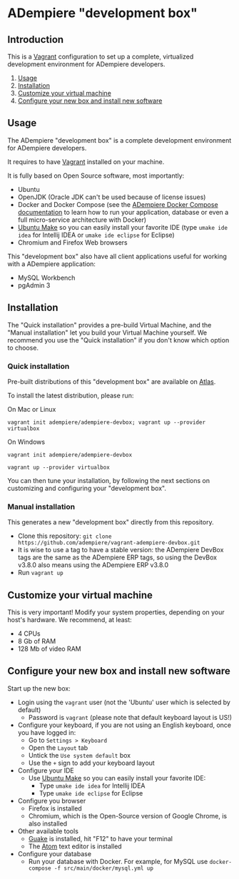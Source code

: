 # ADempiere "development box"

## Introduction

This is a [Vagrant](https://www.vagrantup.com/) configuration to set up a complete, virtualized development environment for ADempiere developers.

1. [Usage](#usage)
2. [Installation](#setup)
3. [Customize your virtual machine](#customize)
4. [Configure your new box and install new software](#configure)

## <a name="usage"></a> Usage

The ADempiere "development box" is a complete development environment for ADempiere developers.

It requires to have [Vagrant](https://www.vagrantup.com/) installed on your machine.

It is fully based on Open Source software, most importantly:

- Ubuntu
- OpenJDK (Oracle JDK can't be used because of license issues)
- Docker and Docker Compose (see the [ADempiere Docker Compose documentation](http://trifonnt.github.io/docker-compose/) to learn how to run your application, database or even a full micro-service architecture with Docker)
- [Ubuntu Make](https://wiki.ubuntu.com/ubuntu-make) so you can easily install your favorite IDE (type `umake ide idea` for Intellij IDEA or `umake ide eclipse` for Eclipse)
- Chromium and Firefox Web browsers

This "development box" also have all client applications useful for working with a ADempiere application:

- MySQL Workbench
- pgAdmin 3

## <a name="setup"></a> Installation

The "Quick installation" provides a pre-build Virtual Machine, and the "Manual installation" let you build your Virtual Machine yourself. We recommend you use the "Quick installation" if you don't know which option to choose.

### Quick installation

Pre-built distributions of this "development box" are available on [Atlas](https://atlas.hashicorp.com/adempiere).

To install the latest distribution, please run:

On Mac or Linux

`vagrant init adempiere/adempiere-devbox; vagrant up --provider virtualbox`

On Windows

`vagrant init adempiere/adempiere-devbox`

`vagrant up --provider virtualbox`

You can then tune your installation, by following the next sections on customizing and configuring your "development box".

### Manual installation

This generates a new "development box" directly from this repository.

- Clone this repository: `git clone https://github.com/adempiere/vagrant-adempiere-devbox.git`
- It is wise to use a tag to have a stable version: the ADempiere DevBox tags are the same as the ADempiere ERP tags, so using the DevBox v3.8.0 also means using the ADempiere ERP v3.8.0
- Run `vagrant up`

## <a name="customize"></a> Customize your virtual machine

This is very important! Modify your system properties, depending on your host's hardware. We recommend, at least:

- 4 CPUs
- 8 Gb of RAM
- 128 Mb of video RAM

## <a name="configure"></a> Configure your new box and install new software

Start up the new box:

- Login using the `vagrant` user (not the 'Ubuntu' user which is selected by default)
  - Password is `vagrant` (please note that default keyboard layout is US!)
- Configure your keyboard, if you are not using an English keyboard, once you have logged in:
  - Go to `Settings > Keyboard`
  - Open the `Layout` tab
  - Untick the `Use system default` box
  - Use the `+` sign to add your keyboard layout
- Configure your IDE
  - Use [Ubuntu Make](https://wiki.ubuntu.com/ubuntu-make) so you can easily install your favorite IDE:
    - Type `umake ide idea` for Intellij IDEA
    - Type `umake ide eclipse` for Eclipse
- Configure you browser
  - Firefox is installed
  - Chromium, which is the Open-Source version of Google Chrome, is also installed
- Other available tools
  - [Guake](http://guake-project.org/) is installed, hit "F12" to have your terminal
  - The [Atom](https://atom.io/) text editor is installed
- Configure your database
  - Run your database with Docker. For example, for MySQL use `docker-compose -f src/main/docker/mysql.yml up`
